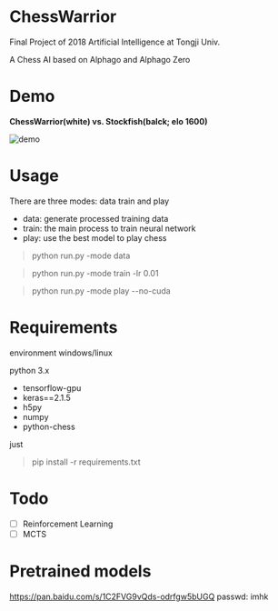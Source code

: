 # ChessWarrior
Final Project of 2018 Artificial Intelligence at Tongji Univ.

A Chess AI based on Alphago and Alphago Zero

# Demo

**ChessWarrior(white) vs. Stockfish(balck; elo 1600)**

![demo](https://github.com/ChessWarrior/ChessWarrior/blob/master/img/demo.gif)

# Usage
There are three modes: data train and play
- data: generate processed training data
- train: the main process to train neural network
- play: use the best model to play chess

> python run.py -mode data

> python run.py -mode train -lr 0.01

> python run.py -mode play --no-cuda

# Requirements
environment windows/linux

python 3.x
- tensorflow-gpu
- keras==2.1.5
- h5py
- numpy
- python-chess

just 
> pip install -r requirements.txt

# Todo
- [ ] Reinforcement Learning
- [ ] MCTS

# Pretrained models
https://pan.baidu.com/s/1C2FVG9vQds-odrfgw5bUGQ 
passwd: imhk
